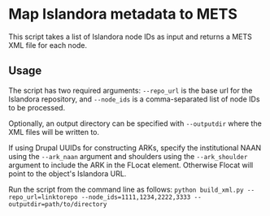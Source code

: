 # Map Islandora metadata to METS

This script takes a list of Islandora node IDs as input and returns a METS XML file for each node.

## Usage

The script has two required arguments: `--repo_url` is the base url for the Islandora repository, and `--node_ids` is a comma-separated list of node IDs to be processed. 

Optionally, an output directory can be specified with `--outputdir` where the XML files will be written to.

If using Drupal UUIDs for constructing ARKs, specify the institutional NAAN using the `--ark_naan` argument and shoulders using the `--ark_shoulder` argument to include the ARK in the FLocat element. Otherwise Flocat will point to the object's Islandora URL.


Run the script from the command line as follows:
`python build_xml.py --repo_url=linktorepo --node_ids=1111,1234,2222,3333 --outputdir=path/to/directory`